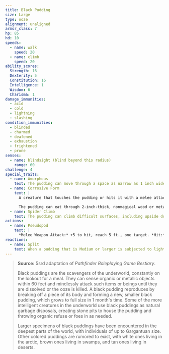 ```yaml
---
title: Black Pudding
size: Large
type: ooze
alignment: unaligned
armor_class: 7
hp: 85
hd: 10
speeds:
  - name: walk
    speed: 20
  - name: climb
    speed: 20
ability_scores:
  Strength: 16
  Dexterity: 5
  Constitution: 16
  Intelligence: 1
  Wisdom: 6
  Charisma: 1
damage_immunities:
  - acid
  - cold
  - lightning
  - slashing
condition_immunities:
  - blinded
  - charmed
  - deafened
  - exhaustion
  - frightened
  - prone
senses:
  - name: blindsight (blind beyond this radius)
    range: 60
challenge: 4
special_traits:
  - name: Amorphous
    text: The pudding can move through a space as narrow as 1 inch wide without squeezing.
  - name: Corrosive Form
    text: |
      A creature that touches the pudding or hits it with a melee attack while within 5 feet of it takes  4 (1d8) acid damage. Any nonmagical weapon made of metal or wood that hits the pudding corrodes. After dealing damage, the weapon takes a permanent and cumulative −1 penalty to damage rolls. If its penalty drops to −5, the weapon is destroyed. Nonmagical ammunition made of metal or wood that hits the pudding is destroyed after dealing damage.

      The pudding can eat through 2-inch-thick, nonmagical wood or metal in 1 round.
  - name: Spider Climb
    text: The pudding can climb difficult surfaces, including upside down on ceilings, without needing to make an ability check.
actions:
  - name: Pseudopod
    text: |
      *Melee Weapon Attack:* +5 to hit, reach 5 ft., one target. *Hit:* 6 (1d6 + 3) bludgeoning damage plus 18 (4d8) acid damage. In addition, nonmagical armor worn by the target is partly dissolved and takes a permanent and cumulative −1 penalty to the AC it offers. The armor is destroyed if the penalty reduces its AC to 10.
reactions:
  - name: Split
    text: When a pudding that is Medium or larger is subjected to lightning or slashing damage, it splits into two new puddings if it has at least 10 hit points. Each new pudding has hit points equal to half the original pudding's, rounded down. New puddings are one size smaller than the original pudding.
---
```


> **Source:** 5srd adaptation of *Pathfinder Roleplaying Game Bestiary*.
>
> Black puddings are the scavengers of the underworld, constantly on the lookout for a meal. They can sense organic or metallic objects within 60 feet and mindlessly attack such items or beings until they are dissolved or the ooze is killed. A black pudding reproduces by breaking off a piece of its body and forming a new, smaller black pudding, which grows to full size in 1 month's time. Some of the more intelligent creatures in the underworld use black puddings as natural garbage disposals, creating stone pits to house the pudding and throwing organic refuse or foes in as needed.
> 
> Larger specimens of black puddings have been encountered in the deepest parts of the world, with individuals of up to Gargantuan size. Other colored puddings are rumored to exist, with white ones living in the arctic, brown ones living in swamps, and tan ones living in deserts.
